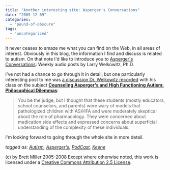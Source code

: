 ```yaml
---
title: "Another interesting site: Asperger's Conversations"
date: "2005-12-09"
categories: 
  - "pound-of-obscure"
tags: 
  - "uncategorized"
---
```


It never ceases to amaze me what you can find on the Web, in all areas of interest. Obviously in this blog, the information I find and discuss is related to autism. On that note I'd like to introduce you to [Asperger's Conversations](http://welkowitz.typepad.com/): Weekly audio posts by Larry Welkowitz, Ph.D.  
  
I've not had a chance to go through it in detail, but one particularly interesting post to me was [a discussion Dr. Welkowitz recorded](http://welkowitz.typepad.com/aspergers_conversations/files/antiochAdvClass.mp3) with his class on the subject [**Counseling Asperger's and High Functioning Autism: Philosophical Dilemmas**](http://welkowitz.typepad.com/aspergers_conversations/2005/11/counseling_aspe.html):

> You be the judge, but I thought that these students (mostly educators, school counselors, and parents) were wary of models that pathologized children with AS/HFA and were moderately skeptical about the role of pharmacology. They were concerned about medication side effects and expressed concerns about superficial understanding of the complexity of these individuals.

I'm looking forward to going through the whole site in more detail.  
  
_tagged as: [Autism](http://technorati.com/tag/autism), [Asperger's](http://technorati.com/tag/Asperger's), [PodCast](http://technorati.com/tag/podcast), [Keene](http://technorati.com/tag/Keene)_

(c) by Brett Miller 2005-2008 Except where otherwise noted, this work is licensed under a [Creative Commons Attribution 2.5 License](http://creativecommons.org/licenses/by/2.5/).
